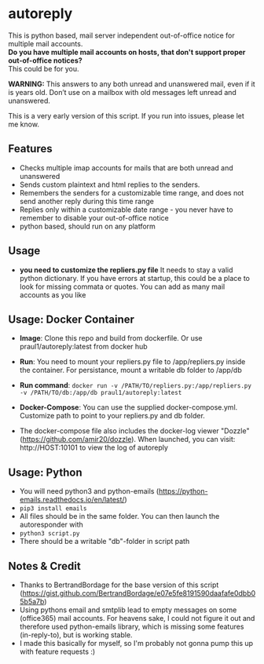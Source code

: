 # autoreply
This is python based, mail server independent out-of-office notice for multiple mail accounts.  
**Do you have multiple mail accounts on hosts, that don't support proper out-of-office notices?**  
This could be for you.  

**WARNING:** This answers to any both unread and unanswered mail, even if it is years old.
             Don’t use on a mailbox with old messages left unread and unanswered.
             
This is a very early version of this script. If you run into issues, please let me know.

## Features 
- Checks multiple imap accounts for mails that are both unread and unanswered
- Sends custom plaintext and html replies to the senders.
- Remembers the senders for a customizable time range, and does not send another reply during this time range
- Replies only within a customizable date range - you never have to remember to disable your out-of-office notice
- python based, should run on any platform

## Usage
- **you need to customize the repliers.py file** It needs to stay a valid python dictionary. If you have errors at startup, this could be a place to look for missing commata or quotes. You can add as many mail accounts as you like

## Usage: Docker Container
- **Image**: Clone this repo and build from dockerfile. Or use praul1/autoreply:latest from docker hub  
  
- **Run**: You need to mount your repliers.py file to /app/repliers.py inside the container. For persistance, mount a writable db folder to /app/db 
- **Run command**: ```docker run -v /PATH/TO/repliers.py:/app/repliers.py -v /PATH/TO/db:/app/db praul1/autoreply:latest```
  
- **Docker-Compose**: You can use the supplied docker-compose.yml. Customize path to point to your repliers.py and db folder. 
- The docker-compose file also includes the docker-log viewer "Dozzle" (https://github.com/amir20/dozzle). When launched, you can visit: http://HOST:10101 to view the log of autoreply  

## Usage: Python
- You will need python3 and python-emails (https://python-emails.readthedocs.io/en/latest/)
- ```pip3 install emails```
- All files should be in the same folder. You can then launch the autoresponder with
- ```python3 script.py```
- There should be a writable "db"-folder in script path
 
## Notes & Credit
- Thanks to BertrandBordage for the base version of this script (https://gist.github.com/BertrandBordage/e07e5fe8191590daafafe0dbb05b5a7b)
- Using pythons email and smtplib lead to empty messages on some (office365) mail accounts. For heavens sake, I could not figure it out and therefore used python-emails library, which is missing some features (in-reply-to), but is working stable.
- I made this basically for myself, so I'm probably not gonna pump this up with feature requests :) 
